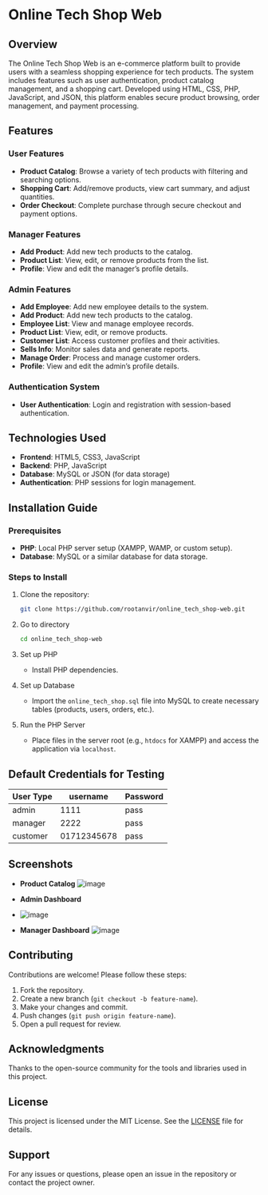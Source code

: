 # Online Tech Shop Web

## Overview
The Online Tech Shop Web is an e-commerce platform built to provide users with a seamless shopping experience for tech products. The system includes features such as user authentication, product catalog management, and a shopping cart. Developed using HTML, CSS, PHP, JavaScript, and JSON, this platform enables secure product browsing, order management, and payment processing.

## Features

### User Features
- **Product Catalog**: Browse a variety of tech products with filtering and searching options.
- **Shopping Cart**: Add/remove products, view cart summary, and adjust quantities.
- **Order Checkout**: Complete purchase through secure checkout and payment options.

### Manager Features

- **Add Product**: Add new tech products to the catalog.
- **Product List**: View, edit, or remove products from the list.
- **Profile**: View and edit the manager’s profile details.

### Admin Features
- **Add Employee**: Add new employee details to the system.
- **Add Product**: Add new tech products to the catalog.
- **Employee List**: View and manage employee records.
- **Product List**: View, edit, or remove products.
- **Customer List**: Access customer profiles and their activities.
- **Sells Info**: Monitor sales data and generate reports.
- **Manage Order**: Process and manage customer orders.
- **Profile**: View and edit the admin’s profile details.



### Authentication System
- **User Authentication**: Login and registration with session-based authentication.

## Technologies Used
- **Frontend**: HTML5, CSS3, JavaScript
- **Backend**: PHP, JavaScript
- **Database**: MySQL or JSON (for data storage)
- **Authentication**: PHP sessions for login management.

## Installation Guide

### Prerequisites
- **PHP**: Local PHP server setup (XAMPP, WAMP, or custom setup).
- **Database**: MySQL or a similar database for data storage.

### Steps to Install
1. Clone the repository:
   ```bash
   git clone https://github.com/rootanvir/online_tech_shop-web.git
    ```
2. Go to directory
    ```bash
   cd online_tech_shop-web
   ```

3. Set up PHP
   - Install PHP dependencies.

4. Set up Database
   - Import the `online_tech_shop.sql` file into MySQL to create necessary tables (products, users, orders, etc.).


5. Run the PHP Server
   - Place files in the server root (e.g., `htdocs` for XAMPP) and access the application via `localhost`.

## Default Credentials for Testing

| User Type|    username  | Password |
|----------|--------------|----------|
| admin    |  1111        | pass     |
| manager  |  2222        | pass     |
| customer |  01712345678 | pass     |



## Screenshots
- **Product Catalog**
![image](https://github.com/rootanvir/asset/blob/b82b173643c78cd0669784812579382b2a8f252d/product%20catalog.png)

- **Admin Dashboard**
- ![image](https://github.com/rootanvir/asset/blob/b82b173643c78cd0669784812579382b2a8f252d/admin.png)

- **Manager Dashboard**
![image](https://github.com/rootanvir/asset/blob/ecc2d646fbe1fdb26a3dab9ed9aa25dcc6da3992/manger.png)



## Contributing
Contributions are welcome! Please follow these steps:
1. Fork the repository.
2. Create a new branch (`git checkout -b feature-name`).
3. Make your changes and commit.
4. Push changes (`git push origin feature-name`).
5. Open a pull request for review.




## Acknowledgments
Thanks to the open-source community for the tools and libraries used in this project.


## License

This project is licensed under the MIT License. See the [LICENSE](LICENSE) file for details.

## Support
For any issues or questions, please open an issue in the repository or contact the project owner.





